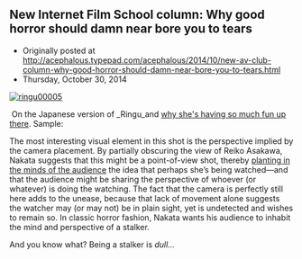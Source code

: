 ## New Internet Film School column: Why good horror should damn near bore you to tears

 * Originally posted at http://acephalous.typepad.com/acephalous/2014/10/new-av-club-column-why-good-horror-should-damn-near-bore-you-to-tears.html
 * Thursday, October 30, 2014



[![ringu00005](http://www.lawyersgunsmoneyblog.com/wp-content/uploads/2014/10/ringu00005-300x160.png)](http://www.lawyersgunsmoneyblog.com/wp-content/uploads/2014/10/ringu00005.png)

 On the Japanese version of _Ringu_and [why she's having so much fun up there](http://www.avclub.com/article/ringu-knows-boredom-and-horror-can-be-potent-mix-210591). Sample:

The most interesting visual element in this shot is the perspective implied by the camera placement. By partially obscuring the view of Reiko Asakawa, Nakata suggests that this might be a point-of-view shot, thereby [planting in the minds of the audience](http://acephalous.typepad.com/acephalous/2011/01/amc-the-walking-dead-series-lecture-notes.html) the idea that perhaps she’s being watched—and that the audience might be sharing the perspective of whoever (or whatever) is doing the watching. The fact that the camera is perfectly still here adds to the unease, because that lack of movement alone suggests the watcher may (or may not) be in plain sight, yet is undetected and wishes to remain so. In classic horror fashion, Nakata wants his audience to inhabit the mind and perspective of a stalker.

And you know what? Being a stalker is _dull..._

 

		
